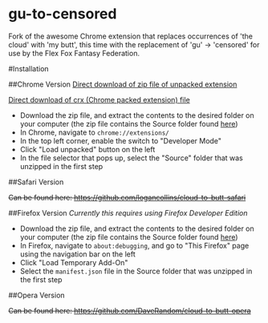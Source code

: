 gu-to-censored
=============

Fork of the awesome Chrome extension that replaces occurrences of 'the cloud' with 'my butt', this time with the replacement of 'gu' -> 'censored' for use by the Flex Fox Fantasy Federation.

#Installation


##Chrome Version
[Direct download of zip file of unpacked extension](https://github.com/akosasante/gu-to-censored/blob/master/Chrome/GuToCensored.zip?raw=true)

[Direct download of crx (Chrome packed extension) file](https://github.com/akosasante/gu-to-censored/blob/master/Chrome/GuToCensored.zip?raw=true)

- Download the zip file, and extract the contents to the desired folder on your computer (the zip file contains the Source folder found [here](https://github.com/akosasante/gu-to-censored/blob/master/Chrome/Source))
- In Chrome, navigate to `chrome://extensions/`
- In the top left corner, enable the switch to "Developer Mode"
- Click "Load unpacked" button on the left
- In the file selector that pops up, select the "Source" folder that was unzipped in the first step

##Safari Version

~~Can be found here: https://github.com/logancollins/cloud-to-butt-safari~~

##Firefox Version
*Currently this requires using Firefox Developer Edition*
- Download the zip file, and extract the contents to the desired folder on your computer (the zip file contains the Source folder found [here](https://github.com/akosasante/gu-to-censored/blob/master/Firefox/Source))
- In Firefox, navigate to `about:debugging`, and go to "This Firefox" page using the navigation bar on the left
- Click "Load Temporary Add-On"
- Select the `manifest.json` file in the Source folder that was unzipped in the first step


##Opera Version

~~Can be found here: https://github.com/DaveRandom/cloud-to-butt-opera~~
